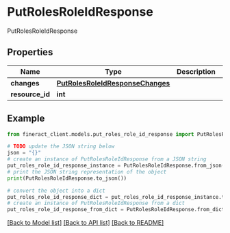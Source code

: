 # PutRolesRoleIdResponse

PutRolesRoleIdResponse

## Properties

Name | Type | Description | Notes
------------ | ------------- | ------------- | -------------
**changes** | [**PutRolesRoleIdResponseChanges**](PutRolesRoleIdResponseChanges.md) |  | [optional] 
**resource_id** | **int** |  | [optional] 

## Example

```python
from fineract_client.models.put_roles_role_id_response import PutRolesRoleIdResponse

# TODO update the JSON string below
json = "{}"
# create an instance of PutRolesRoleIdResponse from a JSON string
put_roles_role_id_response_instance = PutRolesRoleIdResponse.from_json(json)
# print the JSON string representation of the object
print(PutRolesRoleIdResponse.to_json())

# convert the object into a dict
put_roles_role_id_response_dict = put_roles_role_id_response_instance.to_dict()
# create an instance of PutRolesRoleIdResponse from a dict
put_roles_role_id_response_from_dict = PutRolesRoleIdResponse.from_dict(put_roles_role_id_response_dict)
```
[[Back to Model list]](../README.md#documentation-for-models) [[Back to API list]](../README.md#documentation-for-api-endpoints) [[Back to README]](../README.md)


